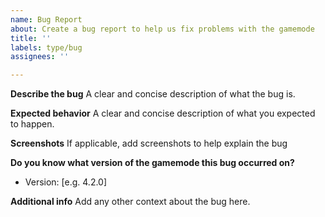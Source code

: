 ```yaml
---
name: Bug Report
about: Create a bug report to help us fix problems with the gamemode
title: ''
labels: type/bug
assignees: ''

---
```


**Describe the bug**
A clear and concise description of what the bug is.

**Expected behavior**
A clear and concise description of what you expected to happen.

**Screenshots**
If applicable, add screenshots to help explain the bug

**Do you know what version of the gamemode this bug occurred on?**
 - Version: [e.g. 4.2.0]

**Additional info**
Add any other context about the bug here.
